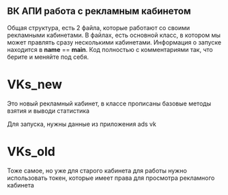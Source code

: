 ﻿## ВК АПИ работа с рекламным кабинетом

Общая структура, есть 2 файла, которые работают со своими рекламными кабинетами. В файлах, есть основной класс, в котором мы может правлять сразу несколькими кабинетами. Информация о запуске находится в __name__ == __main__. Код полностью с комментариями так, что берите и меняйте под себя.
# VKs_new
Это новый рекламный кабинет, в классе прописаны базовые методы взятия и выводи статистика

Для запуска, нужны данные из приложения ads vk 

# VKs_old
Тоже самое, но уже для старого кабинета для работы нужно использовать токен, которые имеет права для просмотра рекламного кабинета

